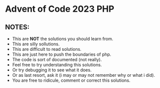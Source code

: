 # Advent of Code 2023 PHP

## NOTES:

- This are **NOT** the solutions you should learn from.
- This are silly sollutions.
- This are difficult to read solutions.
- This are just here to push the boundaries of php.
- The code is sort of documented (not really).
- Feel free to try understanding this solutions.
- Or try debugging it to see what it does.
- Or as last resort, ask it (i may or may not remember why or what i did).
- You are free to ridicule, comment or correct this solutions.
